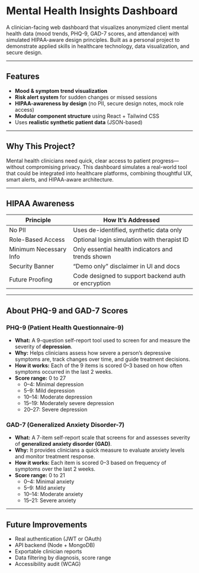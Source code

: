 # Mental Health Insights Dashboard

A clinician-facing web dashboard that visualizes anonymized client mental health data (mood trends, PHQ-9, GAD-7 scores, and attendance) with simulated HIPAA-aware design principles. Built as a personal project to demonstrate applied skills in healthcare technology, data visualization, and secure design.

---

## Features

- **Mood & symptom trend visualization** 
- **Risk alert system** for sudden changes or missed sessions
- **HIPAA-awareness by design** (no PII, secure design notes, mock role access)
- **Modular component structure** using React + Tailwind CSS
- Uses **realistic synthetic patient data** (JSON-based)

---

## Why This Project?

Mental health clinicians need quick, clear access to patient progress—without compromising privacy. This dashboard simulates a real-world tool that could be integrated into healthcare platforms, combining thoughtful UX, smart alerts, and HIPAA-aware architecture.

---

## HIPAA Awareness

| Principle              | How It’s Addressed                                  |
| ---------------------- | --------------------------------------------------- |
| No PII                 | Uses de-identified, synthetic data only             |
| Role-Based Access      | Optional login simulation with therapist ID         |
| Minimum Necessary Info | Only essential health indicators and trends shown   |
| Security Banner        | “Demo only” disclaimer in UI and docs               |
| Future Proofing        | Code designed to support backend auth or encryption |

--- 

## About PHQ-9 and GAD-7 Scores

### PHQ-9 (Patient Health Questionnaire-9)

- **What:** A 9-question self-report tool used to screen for and measure the severity of **depression**.
- **Why:** Helps clinicians assess how severe a person’s depressive symptoms are, track changes over time, and guide treatment decisions.
- **How it works:** Each of the 9 items is scored 0–3 based on how often symptoms occurred in the last 2 weeks.
- **Score range:** 0 to 27  
  - 0–4: Minimal depression  
  - 5–9: Mild depression  
  - 10–14: Moderate depression  
  - 15–19: Moderately severe depression  
  - 20–27: Severe depression

### GAD-7 (Generalized Anxiety Disorder-7)

- **What:** A 7-item self-report scale that screens for and assesses severity of **generalized anxiety disorder (GAD)**.
- **Why:** It provides clinicians a quick measure to evaluate anxiety levels and monitor treatment response.
- **How it works:** Each item is scored 0–3 based on frequency of symptoms over the last 2 weeks.
- **Score range:** 0 to 21  
  - 0–4: Minimal anxiety  
  - 5–9: Mild anxiety  
  - 10–14: Moderate anxiety  
  - 15–21: Severe anxiety

---

## Future Improvements

- Real authentication (JWT or OAuth)
- API backend (Node + MongoDB)
- Exportable clinician reports
- Data filtering by diagnosis, score range
- Accessibility audit (WCAG)